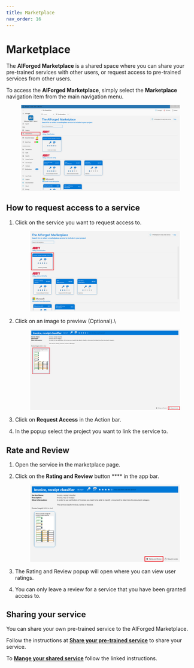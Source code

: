 ```yaml
---
title: Marketplace
nav_order: 16
---
```


# Marketplace

The **AIForged Marketplace** is a shared space where you can share your pre-trained services with other users, or request access to pre-trained services from other users.

To access the **AIForged Marketplace**, simply select the **Marketplace** navigation item from the main navigation menu.

<figure><img src=".gitbook/assets/image (50).png" alt=""><figcaption></figcaption></figure>

## How to request access to a service

1.  Click on the service you want to request access to.

    <figure><img src=".gitbook/assets/image (33).png" alt=""><figcaption></figcaption></figure>
2.  Click on an image to preview (Optional).\\

    <figure><img src=".gitbook/assets/image (57).png" alt=""><figcaption></figcaption></figure>
3. Click on **Request Access** in the Action bar.
4. In the popup select the project you want to link the service to.

## Rate and Review

1. Open the service in the marketplace page.
2.  Click on the **Rating and Review** button \*\*\*\* in the app bar.

    <figure><img src=".gitbook/assets/image (35).png" alt=""><figcaption></figcaption></figure>
3. The Rating and Review popup will open where you can view user ratings.
4. You can only leave a review for a service that you have been granted access to.

## Sharing your service

You can share your own pre-trained service to the AIForged Marketplace.

Follow the instructions at [**Share your pre-trained service**](marketplace-1/share-your-custom-service.md) to share your service.

To [**Mange your shared service**](https://github.com/aiforged/docs/blob/master/broken-reference/README.md) follow the linked instructions.
